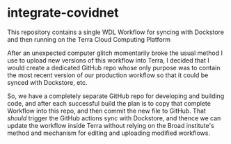 # integrate-covidnet
This repository contains a single WDL Workflow for syncing with Dockstore and then running on the Terra Cloud Computing Platform

After an unexpected computer glitch momentarily broke the usual method I use to upload new versions of this workflow into Terra,
I decided that I would create a dedicated GitHub repo whose only purpose was to contain the most recent version of our production
workflow so that it could be synced with Dockstore, etc.

So, we have a completely separate GitHub repo for developing and building code, and after each successful build the plan is
to copy that complete Workflow into this repo, and then commit the new file to GitHub.  That _should_ trigger the GitHub
actions sync with Dockstore, and thence we can update the workflow inside Terra without relying on the Broad institute's 
method and mechanism for editing and uploading modified workflows.
